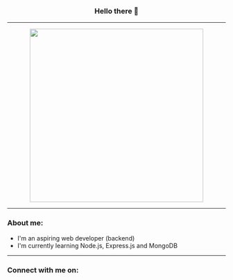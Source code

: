 <h3 align="center">Hello there 👋</h3>

---

<div id="header" align="center">
  <img src="https://37.media.tumblr.com/beb4213459e17195558741b1e4c1aef9/tumblr_n4fnwsiMb81s2wio8o1_500.gif" width="400"/>
</div>

---

### About me:
- I'm an aspiring web developer (backend)
- I'm currently learning Node.js, Express.js and MongoDB

---

### Connect with me on: 

